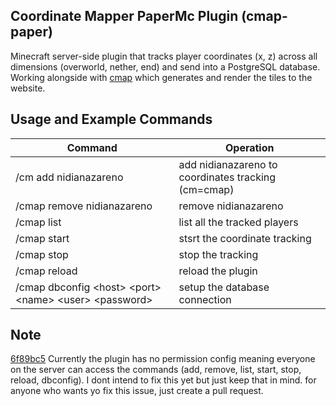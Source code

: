 ## Coordinate Mapper PaperMc Plugin (cmap-paper)
Minecraft server-side plugin that tracks player coordinates (x, z) across all dimensions (overworld, nether, end) and send into a PostgreSQL database. Working alongside with [cmap](https://github.com/yuan-miranda/cmap) which generates and render the tiles to the website.

## Usage and Example Commands
| Command                                                    | Operation                                           |
|------------------------------------------------------------|-------------------------------------------          |
| /cm add nidianazareno                                      | add nidianazareno to coordinates tracking (cm=cmap) |
| /cmap remove nidianazareno                                 | remove nidianazareno                                |
| /cmap list                                                 | list all the tracked players                        |
| /cmap start                                                | stsrt the coordinate tracking                       |
| /cmap stop                                                 | stop the tracking                                   |
| /cmap reload                                               | reload the plugin                                   |
| /cmap dbconfig \<host> \<port> \<name> \<user> \<password> | setup the database connection                       |

## Note
[6f89bc5](https://github.com/yuan-miranda/cmap-paper/commit/6f89bc505e76614747adae16bf2a99aa4f12805f) Currently the plugin has no permission config meaning
everyone on the server can access the commands (add, remove, list, start, stop, reload, dbconfig). I dont intend to fix this yet but just keep that in mind.
for anyone who wants yo fix this issue, just create a pull request.
